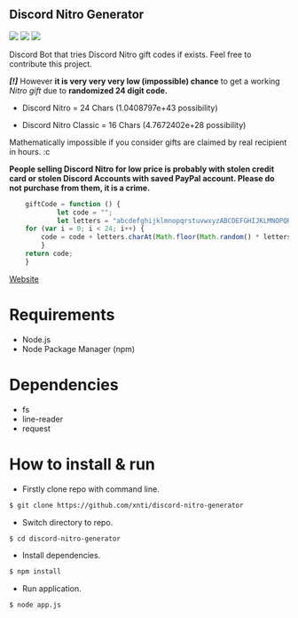 
## Discord Nitro Generator 
<img src="https://img.shields.io/github/license/xnti/discord-nitro-generator"> <img src="https://img.shields.io/github/last-commit/xnti/discord-nitro-generator"> <img src="https://img.shields.io/github/stars/xnti/discord-nitro-generator?style=social">


Discord Bot that tries Discord Nitro gift codes if exists. Feel free to contribute this project.

***[!]*** However **it is very very very low (impossible) chance** to get a working *Nitro gift* due to **randomized 24 digit code.**

- Discord Nitro = 24 Chars (1.0408797e+43 possibility)

- Discord Nitro Classic = 16 Chars (4.7672402e+28 possibility)

Mathematically impossible if you consider gifts are claimed by real recipient in hours. :c

**People selling Discord Nitro for low price is probably with stolen credit card or stolen Discord Accounts with saved PayPal account. Please do not purchase from them, it is a crime.**




```js
    giftCode = function () {
		    let code = "";
		    let letters = "abcdefghijklmnopqrstuvwxyzABCDEFGHIJKLMNOPQRSTUVWXYZ0123456789";
	for (var i = 0; i < 24; i++) {
		code = code + letters.charAt(Math.floor(Math.random() * letters.length));
    	}
	return code;
    }
```

[Website](https://www.antidev.net)
# Requirements
- Node.js
- Node Package Manager (npm)

# Dependencies
- fs
- line-reader
- request

# How to install & run
- Firstly clone repo with command line.
```bash 
$ git clone https://github.com/xnti/discord-nitro-generator
```
- Switch directory to repo.
```bash
$ cd discord-nitro-generator
```
- Install dependencies.
```bash
$ npm install
```
- Run application.
```bash 
$ node app.js
```

